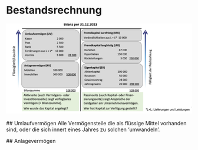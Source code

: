 # Bestandsrechnung

![Alt text](media/image.png)

## Umlaufvermögen
Alle Vermögensteile die als flüssige Mittel vorhanden sind, oder die sich innert eines Jahres zu solchen ‘umwandeln’.

## Anlagevermögen